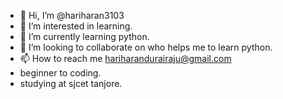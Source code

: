 - 👋 Hi, I’m @hariharan3103
- 👀 I’m interested in learning.
- 🌱 I’m currently learning python.
- 💞️ I’m looking to collaborate on who helps me to learn python.
- 📫 How to reach me hariharandurairaju@gmail.com
-  beginner to coding.
-  studying at sjcet tanjore.

<!---
hariharan3103/hariharan3103 is a ✨ special ✨ repository because its `README.md` (this file) appears on your GitHub profile.
You can click the Preview link to take a look at your changes.
--->
